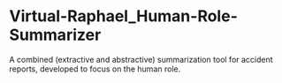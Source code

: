 # Virtual-Raphael_Human-Role-Summarizer
A combined (extractive and abstractive) summarization tool for accident reports, developed to focus on the human role.
